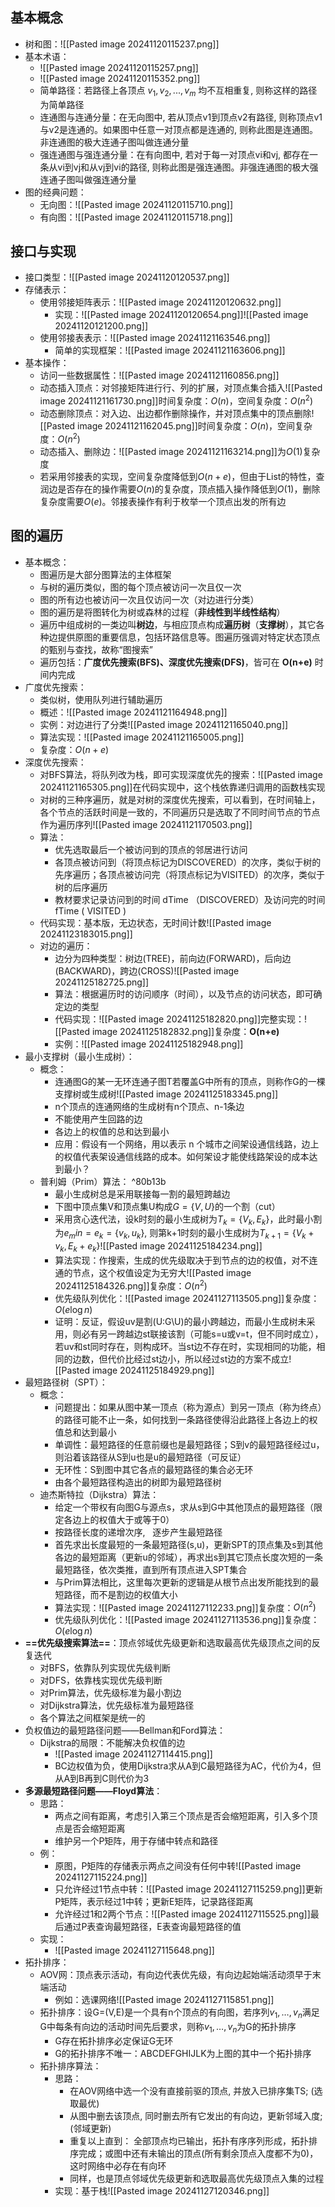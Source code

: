 ## 基本概念

- 树和图：![[Pasted image 20241120115237.png]]
- 基本术语：
	- ![[Pasted image 20241120115257.png]]
	- ![[Pasted image 20241120115352.png]]
	- 简单路径：若路径上各顶点 $v_1, v_2, ..., v_m$ 均不互相重复, 则称这样的路径为简单路径
	- 连通图与连通分量：在无向图中, 若从顶点v1到顶点v2有路径, 则称顶点v1与v2是连通的。如果图中任意一对顶点都是连通的, 则称此图是连通图。非连通图的极大连通子图叫做连通分量
	- 强连通图与强连通分量：在有向图中, 若对于每一对顶点vi和vj, 都存在一条从vi到vj和从vj到vi的路径, 则称此图是强连通图。非强连通图的极大强连通子图叫做强连通分量
- 图的经典问题：
	- 无向图：![[Pasted image 20241120115710.png]]
	- 有向图：![[Pasted image 20241120115718.png]]
## 接口与实现

- 接口类型：![[Pasted image 20241120120537.png]]
- 存储表示：
	- 使用邻接矩阵表示：![[Pasted image 20241120120632.png]]
		- 实现：![[Pasted image 20241120120654.png]]![[Pasted image 20241120121200.png]]
	- 使用邻接表表示：![[Pasted image 20241121163546.png]]
		- 简单的实现框架：![[Pasted image 20241121163606.png]]
- 基本操作：
	- 访问一些数据属性：![[Pasted image 20241121160856.png]]
	- 动态插入顶点：对邻接矩阵进行行、列的扩展，对顶点集合插入![[Pasted image 20241121161730.png]]时间复杂度：$O(n)$，空间复杂度：$O(n^2)$
	- 动态删除顶点：对入边、出边都作删除操作，并对顶点集中的顶点删除![[Pasted image 20241121162045.png]]时间复杂度：$O(n)$，空间复杂度：$O(n^2)$
	- 动态插入、删除边：![[Pasted image 20241121163214.png]]为$O(1)$复杂度
	- 若采用邻接表的实现，空间复杂度降低到$O(n+e)$，但由于List的特性，查润边是否存在的操作需要$O(n)$的复杂度，顶点插入操作降低到$O(1)$，删除复杂度需要$O(e)$。邻接表操作有利于枚举一个顶点出发的所有边
## 图的遍历

- 基本概念：
	- 图遍历是大部分图算法的主体框架
	- 与树的遍历类似，图的每个顶点被访问一次且仅一次
	- 图的所有边也被访问一次且仅访问一次（对边进行分类）
	- 图的遍历是将图转化为树或森林的过程（**非线性到半线性结构**）
	- 遍历中组成树的一类边叫**树边**，与相应顶点构成**遍历树**（**支撑树**），其它各种边提供原图的重要信息，包括环路信息等。图遍历强调对特定状态顶点的甄别与查找，故称“图搜索”
	- 遍历包括：**广度优先搜索(BFS)、深度优先搜索(DFS)**，皆可在 **O(n+e)** 时间内完成
- 广度优先搜索：
	- 类似树，使用队列进行辅助遍历
	- 概述：![[Pasted image 20241121164948.png]]
	- 实例：对边进行了分类![[Pasted image 20241121165040.png]]
	- 算法实现：![[Pasted image 20241121165005.png]]
	- 复杂度：$O(n+e)$
- 深度优先搜索：
	- 对BFS算法，将队列改为栈，即可实现深度优先的搜索：![[Pasted image 20241121165305.png]]在代码实现中，这个栈依靠递归调用的函数栈实现
	- 对树的三种序遍历，就是对树的深度优先搜索，可以看到，在时间轴上，各个节点的活跃时间是一致的，不同遍历只是选取了不同时间节点的节点作为遍历序列![[Pasted image 20241121170503.png]]
	- 算法：
		- 优先选取最后一个被访问到的顶点的邻居进行访问
		- 各顶点被访问到（将顶点标记为DISCOVERED）的次序，类似于树的先序遍历；各顶点被访问完（将顶点标记为VISITED）的次序，类似于树的后序遍历
		- 教材要求记录访问到的时间 dTime （DISCOVERED）及访问完的时间 fTime ( VISITED )
	- 代码实现：基本版，无边状态，无时间计数![[Pasted image 20241123183015.png]]
	- 对边的遍历：
		- 边分为四种类型：树边(TREE)，前向边(FORWARD)，后向边(BACKWARD)，跨边(CROSS)![[Pasted image 20241125182725.png]]
		- 算法：根据遍历时的访问顺序（时间），以及节点的访问状态，即可确定边的类型
		- 代码实现：![[Pasted image 20241125182820.png]]完整实现：![[Pasted image 20241125182832.png]]复杂度：**O(n+e)**
		- 实例：![[Pasted image 20241125182948.png]]
- 最小支撑树（最小生成树）：
	- 概念：
		- 连通图G的某一无环连通子图T若覆盖G中所有的顶点，则称作G的一棵支撑树或生成树![[Pasted image 20241125183345.png]]
		- n个顶点的连通网络的生成树有n个顶点、n-1条边
		- 不能使用产生回路的边
		- 各边上的权值的总和达到最小
		- 应用：假设有一个网络，用以表示 n 个城市之间架设通信线路，边上的权值代表架设通信线路的成本。如何架设才能使线路架设的成本达到最小？
	- 普利姆（Prim）算法： ^80b13b
		- 最小生成树总是采用联接每一割的最短跨越边
		- 下图中顶点集V和顶点集U构成$G=\{V,U\}$的一个割（cut）
		- 采用贪心迭代法，设k时刻的最小生成树为$T_k=\{V_k,E_k\}$，此时最小割为$e_min=e_k=\{v_k,u_k\}$, 则第k+1时刻的最小生成树为$T_{k+1}=\{V_k +v_k, E_k+e_k\}$![[Pasted image 20241125184234.png]]
		- 算法实现：作搜索，生成的优先级取决于到节点的边的权值，对不连通的节点，这个权值设定为无穷大![[Pasted image 20241125184326.png]]复杂度：$O(n^2)$
		- 优先级队列优化：![[Pasted image 20241127113505.png]]复杂度：$O(e\log n)$
		- 证明：反证，假设uv是割(U:G\U)的最小跨越边，而最小生成树未采用，则必有另一跨越边st联接该割（可能s=u或v=t，但不同时成立），若uv和st同时存在，则构成环。当st边不存在时，实现相同的功能，相同的边数，但代价比经过st边小，所以经过st边的方案不成立![[Pasted image 20241125184929.png]]
- 最短路径树（SPT）：
	- 概念：
		- 问题提出：如果从图中某一顶点（称为源点）到另一顶点（称为终点）的路径可能不止一条，如何找到一条路径使得沿此路径上各边上的权值总和达到最小
		- 单调性：最短路径的任意前缀也是最短路径；S到v的最短路径经过u，则沿着该路径从S到u也是u的最短路径（可反证）
		- 无环性：S到图中其它各点的最短路径的集合必无环
		- 由各个最短路径构造出的树即为最短路径树
	- 迪杰斯特拉（Dijkstra）算法：
		- 给定一个带权有向图G与源点s，求从s到G中其他顶点的最短路径（限定各边上的权值大于或等于0）
		- 按路径长度的递增次序,   逐步产生最短路径
		- 首先求出长度最短的一条最短路径(s,u)，更新SPT的顶点集及s到其他各边的最短距离（更新u的邻域），再求出s到其它顶点长度次短的一条最短路径，依次类推，直到所有顶点进入SPT集合
		- 与Prim算法相比，这里每次更新的逻辑是从根节点出发所能找到的最短路径，而不是割边的权值大小
		- 算法实现：![[Pasted image 20241127112233.png]]复杂度：$O(n^2)$
		- 优先级队列优化：![[Pasted image 20241127113536.png]]复杂度：$O(e\log n)$
- **==优先级搜索算法==**：顶点邻域优先级更新和选取最高优先级顶点之间的反复迭代
	- 对BFS，依靠队列实现优先级判断
	- 对DFS，依靠栈实现优先级判断
	- 对Prim算法，优先级标准为最小割边
	- 对Dijkstra算法，优先级标准为最短路径
	- 各个算法之间框架是统一的
- 负权值边的最短路径问题——Bellman和Ford算法：
	- Dijkstra的局限：不能解决负权值的边
		- ![[Pasted image 20241127114415.png]]
		- BC边权值为负，使用Dijkstra求从A到C最短路径为AC，代价为4，但从A到B再到C则代价为3
- **多源最短路径问题——Floyd算法**：
	- 思路：
		- 两点之间有距离，考虑引入第三个顶点是否会缩短距离，引入多个顶点是否会缩短距离
		- 维护另一个P矩阵，用于存储中转点和路径
	- 例：
		- 原图，P矩阵的存储表示两点之间没有任何中转![[Pasted image 20241127115224.png]]
		- 只允许经过1节点中转：![[Pasted image 20241127115259.png]]更新P矩阵，表示经过1中转；更新E矩阵，记录路径距离
		- 允许经过1和2两个节点：![[Pasted image 20241127115525.png]]最后通过P表查询最短路径，E表查询最短路径的值
	- 实现：
		- ![[Pasted image 20241127115648.png]]
- 拓扑排序：
	- AOV网：顶点表示活动，有向边代表优先级，有向边起始端活动须早于末端活动
		- 例如：选课网络![[Pasted image 20241127115851.png]]
	- 拓扑排序：设G=(V,E)是一个具有n个顶点的有向图，若序列$v_1,…,v_n$满足G中每条有向边的活动时间先后要求，则称$v_1,…,v_n$为G的拓扑排序
		- G存在拓扑排序必定保证G无环
		- G的拓扑排序不唯一：ABCDEFGHIJLK为上图的其中一个拓扑排序
	- 拓扑排序算法：
		- 思路：
			- 在AOV网络中选一个没有直接前驱的顶点, 并放入已排序集TS; (选取最优)
			- 从图中删去该顶点, 同时删去所有它发出的有向边，更新邻域入度; (邻域更新)
			- 重复以上直到： 全部顶点均已输出，拓扑有序序列形成，拓扑排序完成；或图中还有未输出的顶点(所有剩余顶点入度都不为0)，这时网络中必存在有向环
			- 同样，也是顶点邻域优先级更新和选取最高优先级顶点入集的过程
		- 实现：基于栈![[Pasted image 20241127120346.png]]